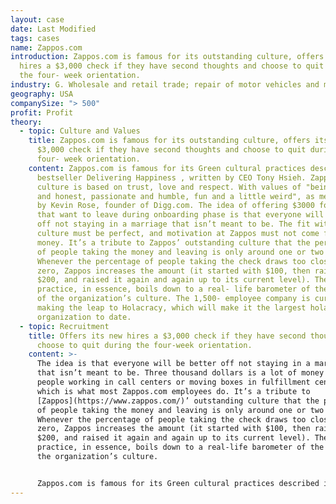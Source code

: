 ```yaml
---
layout: case
date: Last Modified
tags: cases
name: Zappos.com
introduction: Zappos.com is famous for its outstanding culture, offers its new
  hires a $3,000 check if they have second thoughts and choose to quit during
  the four- week orientation.
industry: G. Wholesale and retail trade; repair of motor vehicles and motorcycles
geography: USA
companySize: "> 500"
profit: Profit
theory:
  - topic: Culture and Values
    title: Zappos.com is famous for its outstanding culture, offers its new hires a
      $3,000 check if they have second thoughts and choose to quit during the
      four- week orientation.
    content: Zappos.com is famous for its Green cultural practices described in the
      bestseller Delivering Happiness , written by CEO Tony Hsieh. Zappos
      culture is based on trust, love and respect. With values of "being open
      and honest, passionate and humble, fun and a little weird", as mentioned
      by Kevin Rose, founder of Digg.com. The idea of offering $3000 for people
      that want to leave during onboarding phase is that everyone will be better
      off not staying in a marriage that isn’t meant to be. The fit with the
      culture must be perfect, and motivation at Zappos must not come from
      money. It’s a tribute to Zappos’ outstanding culture that the percentage
      of people taking the money and leaving is only around one or two percent.
      Whenever the percentage of people taking the check draws too close to
      zero, Zappos increases the amount (it started with $100, then raised it to
      $200, and raised it again and again up to its current level). The
      practice, in essence, boils down to a real- life barometer of the health
      of the organization’s culture. The 1,500- employee company is currently
      making the leap to Holacracy, which will make it the largest holacratic
      organization to date.
  - topic: Recruitment
    title: Offers its new hires a $3,000 check if they have second thoughts and
      choose to quit during the four-week orientation.
    content: >-
      The idea is that everyone will be better off not staying in a marriage
      that isn’t meant to be. Three thousand dollars is a lot of money for
      people working in call centers or moving boxes in fulfillment centers,
      which is what most Zappos.com employees do. It’s a tribute to
      [Zappos](https://www.zappos.com/)’ outstanding culture that the percentage
      of people taking the money and leaving is only around one or two percent.
      Whenever the percentage of people taking the check draws too close to
      zero, Zappos increases the amount (it started with $100, then raised it to
      $200, and raised it again and again up to its current level). The
      practice, in essence, boils down to a real-life barometer of the health of
      the organization’s culture.


      Zappos.com is famous for its Green cultural practices described in the bestseller Delivering Happiness, written by CEO Tony Hsieh. The 1,500-employee company is currently making the leap to Holacracy.
---
```


